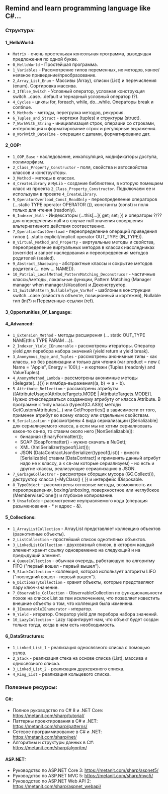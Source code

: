 ## Remind and learn programming language like C#...

### Структура:
#### 1_HelloWorld:
- `Matrix` - очень простенькая консольная программа, выводящая предложения по одной букве.
- `0_HelloWorld` - Простейшая программа.
- `1_Variables` - Рассмотрение типов переменных, их методов, явное/неявное приведение/преобразование.
- `2_Array_List_Enum` - Массивы (Array), списки (List) и перечисления (enum). Сортировка массива. 
- `3_IfElse_Switch` - Условный оператор, условная конструкция switch...case...default и тернарный условный оператор (?).
- `4_Cycles` - циклы for, foreach, while, do...while. Операторы break и continue.
- `5_Methods` - методы, перегрузка методов, рекурсия.
- `6_Tuples_and_Struct` - кортежи (tuples) и структуры (struct).
- `7_WorkWith_String` - инициализация строк, операции со строками, интерполяция и форматирование строк и регулярные выражения.
- `8_WorkWith_DateTime` - операции с датами, форматирование дат.

#### 2_OOP:
- `1_OOP_Base` - наследование, инкапсуляция, модификаторы доступа, полиморфизм.
- `2_Class_Property_Constructor` - поля, свойства и автосвойства классов и конструкторы.
- `3_Method` - методы в классах.
- `4_CreateLibrary` и `MyLib` - создание библиотеки, в которую помещаем класс из проекта `2_Class_Property_Constructor`. Подключаем ее и используем в проекте `4_CreateLibrary`.
- `5_OperatorOverload_Const_ReadOnly` - переопределение операторов {...static TYPE operator OPERATOR ()}, константы (const) и поля только для чтения (readonly).
- `6_Indexer_Null` - Индексаторы (...this[...]{ get; set; }) и операторы ?/?? для опеределения null и в случае null значения совершения альтернативного действия соотвественно.
- `7_OperationCastOverload` - переопределение операций приведения типов (...static explicit/implicit operator OUT_TYPE (IN_TYPE)).
- `8_Virtual_Method_and_Property` - виртуальные методы и свойства, переопределение виртуальных методов в классах насследниках (override) и запрет наследования и переопределения методов родителей (sealed).
- `9_Abstract_Shadowing` - абстрактные классы и сокрытие методов родителя (... new ... NAME()).
- `10_Patrial_LocalMethod_PatternMatching_Deconstrucor` - частичные классы/методы, локальные функции, Pattern Matching (Manager manager when manager.IsVacation) и Деконструктор.
- `11_SwitchPattern_NullableType_VarRef` - шаблоны в конструкции switch...case (свйоств в объекте, позиционный и кортежей), Nullable тип (int?) и Переменные-ссылки (ref).

#### 3_Opportunities_Of_Language:


#### 4_Advanced:
- `1_Extension_Method` - методы расширения (... static OUT_TYPE NAME(this TYPE PARAM ...)).
- `2_Indexer_Yield_IEnumerable` - рассмотрены итераторы. Оператор yield для перебора набора значений (yield return и yield break).
- `3_Anonymous_type_and_Tuples` - рассмотрены анонимные типы - как классы, но без реализации и только для чтения (var product = new { Name = "Apple", Energy = 100};) - и кортежи (Tuples (readonly) and ValueTuples).
- `4_AnonymMethod_Lambda` - рассмотрены анонимные методы (delegate(...){}) и лямбда-выражения((a, b) => a + b).
- `5_Attribute_Reflection` - рассмотрены атрибуты ([AttributeUsage(AttributeTargets.MODE | AttributeTargets.MODE)]. Нужно отнаследоваться созданному атрибуту от класса Attribute. В программе к типу класса (typeof(CLASS)) методы GetCustomAttributes(...) или GetProperties() в зависимости от того, применен атрибут ко всему классу или отдельным свойствам.
- `6_Serialization` - рассмотрены 4 вида сериализации ([Serializable] для сериализуемого класса, а если мы не хотим сериализовать какое-то св-во, то ставим около него [NonSerializable]):
    - бинарная (BinaryFormatter());
    - SOAP (SoapFormatter() - нужно скачать в NuGet);
    - XML (XmlSerializer(typeof(List<CLASS>)));
    - JSON (DataContractJsonSerializer(typeof(List<CLASS>)) - вместо [Serializable] ставим [DataContract] и применять данный атрибут надо не к классу, а к св-ам которые сериализуем) - но есть и другие классы, реализующие сериализацию в JSON.
- `7_GarbageCollectror` - рассмотрен сборщик мусора (GC.Collect()), деструктор класса (~MyClass() { }) и интерфейс IDisposable.
- `8_TypeObject` - рассмотрены основные методы, возможность их переопределения, boxing/unboxing, поверхностное или неглубокое (MemberwiseClone()) и глубокое копирование.
- `9_UnsafeCode` - рассмотрение неуправляемого кода (операция разыменования - * и адрес - &).

#### 5_Collections:
- `1_ArrayListCollection` - ArrayList представляет коллекцию объектов (разнотипные объекты).
- `2_ListCollection` - простейший список однотипных объектов.
- `3_LinkedListCollection` - двухсвязный список, в котором каждый элемент хранит ссылку одновременно на следующий и на предыдущий элемент.
- `4_QueueCollection` - обычная очередь, работающую по алгоритму FIFO ("первый вошел - первый вышел").
- `5_StackCollection` - коллекция, которая использует алгоритм LIFO ("последний вошел - первый вышел").
- `6_DictionaryCollection` - хранит объекты, которые представляют пару ключ-значение.
- `7_Observable_Collection` - ObservableCollection по функциональности похож на список List за тем исключением, что позволяет известить внешние объекты о том, что коллекция была изменена.
- `8_IEnumerableIEnumerator` - итератор.
- `9_Yield` - итератор. Оператор yield для перебора набора значений.
- `10_LazyCollection` - Lazy<T> гарантирует нам, что объект будет создан только тогда, когда в нем есть необходимость.

#### 6_DataStructures:
- `1_Linked_List_1` - реализация односвязного списка с помощью узлов.
- `2_Stack` - реализация стека на основе списка (List), массива и односвязного списка. 
- `3_Linked_List_2` - реализация двухсвязного списка.
- `4_Ring_List` - реализация кольцевого списка.

### Полезные ресурсы:

#### C#:

- Полное руководство по C# 8 и .NET Core:   https://metanit.com/sharp/tutorial/
- Паттерны проектирования в C# и .NET:      https://metanit.com/sharp/patterns/
- Сетевое программирование в С# и .NET:     https://metanit.com/sharp/net/
- Алгоритмы и структуры данных в C#:        https://metanit.com/sharp/algoritm/

#### ASP.NET:

- Руководство по ASP.NET Core 3:             https://metanit.com/sharp/aspnet5/
- Руководство по ASP.NET MVC 5:              https://metanit.com/sharp/mvc5/
- Руководство по ASP.NET Web API 2:          https://metanit.com/sharp/aspnet_webapi/